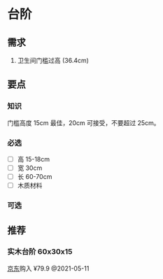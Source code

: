 # 台阶

## 需求

1. 卫生间门槛过高 (36.4cm)

## 要点

### 知识

门槛高度 15cm 最佳，20cm 可接受，不要超过 25cm。

### 必选

* [ ] 高 15-18cm
* [ ] 宽 30cm
* [ ] 长 60-70cm
* [ ] 木质材料

### 可选

## 推荐

### 实木台阶 60x30x15

[京东](https://item.jd.com/48935082728.html)购入 ¥79.9 @2021-05-11
